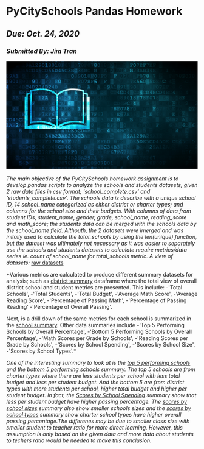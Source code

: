 # PyCitySchools Pandas Homework
## _Due: Oct. 24, 2020_
### _Submitted By: Jim Tran_

![education](Images/education.png)

*The main objective of the PyCitySchools homework assignment is to develop pandas scripts to analyze the schools and students datasets, given 2 raw data files in csv format; 'school_complete.csv' and 'students_complete.csv'.  The schools data is describe with a unique school ID, 14 school_name categorized as either district or charter types; and columns for the school size and their budgets.  With columns of data from student IDs, student_name, gender, grade, school_name, reading_score and math_score; the students data can be merged with the schools data by the school_name field.  Althouth, the 2 datasets were imerged and was initally used to calculate the total_schools by using the len(unique) function, but the dataset was ultimately not necessary as it was easier to separately use the schools and students datasets to calculate require metrics/data series ie. count of school_name for total_schools metric.  A view of datasets:*
[raw datasets](Images/schools_students.png)

*Various metrics are calculated to produce different summary datasets for analysis; such as [district summary](Images/district_summary.png) dataframe where the total view of overall district school and student  metrics are presented.  This include:
-'Total Schools', 
-'Total Students', 
-'Total Budget', 
-'Average Math Score', 
-'Average Reading Score', 
-'Percentage of Passing Math', 
-'Percentage of Passing Reading'
-'Percentage of Overall Passing'.  

Next, is a drill down of the same metrics for each school is summarized in the [school summary](Images/school_summary.png).  Other data summaries include 
  -'Top 5 Performing Schools by Overall Percentage', 
  -'Bottom 5 Performing Schools by Overall Percentage', 
  -'Math Scores per Grade by Schools', 
  -'Reading Scores per Grade by Schools', 
  -'Scores by School Spending', 
  -'Scores by School Size',
  -'Scores by School Types'.*

*One of the interesting summary to look at is the [top 5 performing schools](Images/top_performing.png) and the [bottom 5 performing schools](Images/bottom_performing.png) summary.  The top 5 schools are from charter types where there are less students per school with less total budget and less per student budget.  And the bottom 5 are from district types with more students per school, higher total budget and higher per student budget.  In fact, the [Scores by School Spending](Images/scores_by_spending.png) summary show that less per student budget have higher passing percentage.  The [scores by school sizes](Images/scores_by_size.png) summary also show smaller schools sizes and the [scores by school types](Images/scores_by_types.png) summary show charter school types have higher overall passing percentage.The differenes may be due to smaller class size with smaller student to teacher ratio for more direct learning.  However, this assumption is only based on the given data and more data about students to techers ratio would be needed to make this conclusion.*

